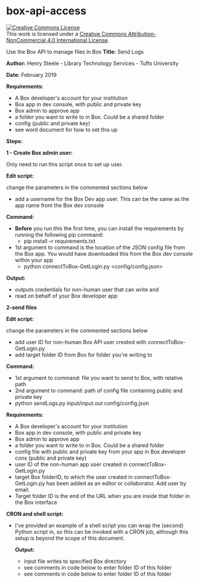 # box-api-access
<a rel="license" href="http://creativecommons.org/licenses/by-nc/4.0/"><img alt="Creative Commons License" style="border-width:0" src="https://i.creativecommons.org/l/by-nc/4.0/88x31.png" /></a><br />This work is licensed under a <a rel="license" href="http://creativecommons.org/licenses/by-nc/4.0/">Creative Commons Attribution-NonCommercial 4.0 International License</a>.


Use the Box API to manage files in Box
**Title:**      Send Logs

**Author:** Henry Steele - Library Technology Services - Tufts University

**Date:**    February 2019

**Requirements:**

- A Box developer&#39;s account for your institution
- Box app in dev console, with public and private key
- Box admin to approve app
- a folder you want to write to in Box.  Could be a shared folder
- config (public and private key)
- see word document for how to set this up



**Steps:**

**1 - Create Box admin user:**

  Only need to run this script once to set up user.

  **Edit script:**

  change the parameters in the commented sections below

  - add a username for the Box Dev app user.  This can be the same as the app name from the Box dev console

  **Command:**

  - **Before** you run this the first time, you can install the requirements by running the following pip command:
    - pip install –r requirements.txt
  - 1st argument to command is the location of the JSON config file from the Box app.  You would have downloaded this from the Box dev console within your app
    - python connectToBox-GetLogin.py \<config/config.json\>

  **Output:**

   - outputs credentials for non-human user that can write and
   - read on behalf of your Box developer app

**2-send files**

  **Edit script:**

  change the parameters in the commented sections below

  - add user ID for non-human Box API user created with connectToBox-GetLogin.py  
  - add target folder ID from Box for folder you&#39;re writing to

 **Command:**

   - 1st argument to command:  file you want to send to Box, with relative path
   - 2nd argument to command:  path of config file containing public and private key
   - python sendLogs.py input/input.out config/config.json

   **Requirements:**

   - A Box developer&#39;s account for your institution
   - Box app in dev console, with public and private key
   - Box admin to approve app
   - a folder you want to write to in Box.  Could be a shared folder
   - config file with public and private key from your app in Box developer cons (public and private key)
   - user ID of the non-human app user created in  connectToBox-GetLogin.py
   - target Box folderID, to which the user created in connectToBox-GetLogin.py has been added as an editor or collaborator.  Add user by email.
   - Target folder ID is the end of the URL when you are inside that folder in the Box interface

**CRON and shell script:**

- I've provided an example of a shell script you can wrap the (second) Python script in, so this can be invoked with a CRON job, although this setup is beyond the scope of this document.

   **Output:**

   - input file writes to specified Box directory
   - see comments in code below to enter folder ID of this folder
   - see comments in code below to enter folder ID of this folder

